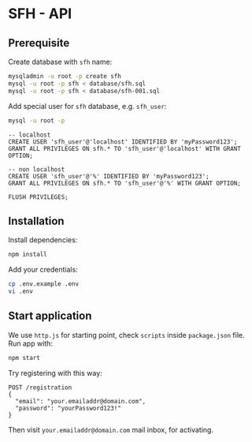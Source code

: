 # SFH - API

## Prerequisite

Create database with `sfh` name:

```bash
mysqladmin -u root -p create sfh
mysql -u root -p sfh < database/sfh.sql
mysql -u root -p sfh < database/sfh-001.sql
```

Add special user for `sfh` database, e.g. `sfh_user`:

```bash
mysql -u root -p
```

```mysql
-- localhost
CREATE USER 'sfh_user'@'localhost' IDENTIFIED BY 'myPassword123';
GRANT ALL PRIVILEGES ON sfh.* TO 'sfh_user'@'localhost' WITH GRANT OPTION;

-- non localhost
CREATE USER 'sfh_user'@'%' IDENTIFIED BY 'myPassword123';
GRANT ALL PRIVILEGES ON sfh.* TO 'sfh_user'@'%' WITH GRANT OPTION;

FLUSH PRIVILEGES;
```

## Installation

Install dependencies:

```bash
npm install
```

Add your credentials:

```bash
cp .env.example .env
vi .env
```

## Start application

We use `http.js` for starting point, check `scripts` inside `package.json` file.
Run app with:

```bash
npm start
```

Try registering with this way:

```text
POST /registration
{
  "email": "your.emailaddr@domain.com",
  "password": "yourPassword123!"
}

```

Then visit `your.emailaddr@domain.com` mail inbox, for activating.
